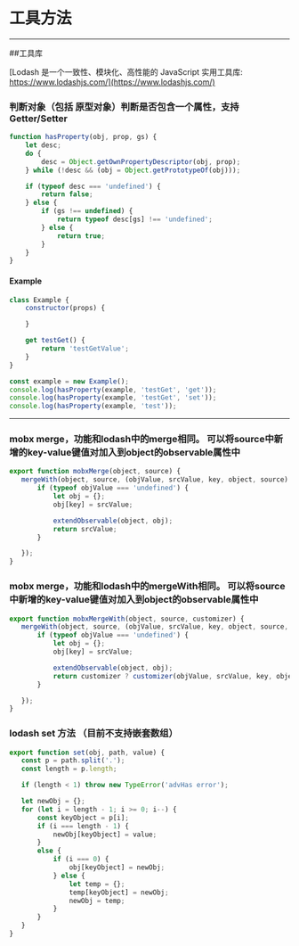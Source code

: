 # 工具方法
----
##工具库

[Lodash 是一个一致性、模块化、高性能的 JavaScript 实用工具库: https://www.lodashjs.com/](https://www.lodashjs.com/)


### 判断对象（包括 原型对象）判断是否包含一个属性，支持Getter/Setter
```javascript
function hasProperty(obj, prop, gs) {
    let desc;
    do {
        desc = Object.getOwnPropertyDescriptor(obj, prop);
    } while (!desc && (obj = Object.getPrototypeOf(obj)));

    if (typeof desc === 'undefined') {
        return false;
    } else {
        if (gs !== undefined) {
            return typeof desc[gs] !== 'undefined';
        } else {
            return true;
        }
    }
}
```
#### Example
```javascript
class Example {
    constructor(props) {

    }

    get testGet() {
        return 'testGetValue';
    }
}

const example = new Example();
console.log(hasProperty(example, 'testGet', 'get'));
console.log(hasProperty(example, 'testGet', 'set'));
console.log(hasProperty(example, 'test'));

```
-----

### mobx merge，功能和lodash中的merge相同。 可以将source中新增的key-value键值对加入到object的observable属性中
 
 ```javascript
export function mobxMerge(object, source) {
    mergeWith(object, source, (objValue, srcValue, key, object, source) => {
        if (typeof objValue === 'undefined') {
            let obj = {};
            obj[key] = srcValue;

            extendObservable(object, obj);
            return srcValue;
        }

    });
}
 ```

### mobx merge，功能和lodash中的mergeWith相同。 可以将source中新增的key-value键值对加入到object的observable属性中
 
 ```javascript
export function mobxMergeWith(object, source, customizer) {
    mergeWith(object, source, (objValue, srcValue, key, object, source, stack) => {
        if (typeof objValue === 'undefined') {
            let obj = {};
            obj[key] = srcValue;

            extendObservable(object, obj);
            return customizer ? customizer(objValue, srcValue, key, object, source, stack) : srcValue;
        }

    });
}
 ```

### lodash set 方法 （目前不支持嵌套数组）
 ```javascript
export function set(obj, path, value) {
    const p = path.split('.');
    const length = p.length;

    if (length < 1) throw new TypeError('advHas error');

    let newObj = {};
    for (let i = length - 1; i >= 0; i--) {
        const keyObject = p[i];
        if (i === length - 1) {
            newObj[keyObject] = value;
        }
        else {
            if (i === 0) {
                obj[keyObject] = newObj;
            } else {
                let temp = {};
                temp[keyObject] = newObj;
                newObj = temp;
            }
        }
    }
}
 ```
